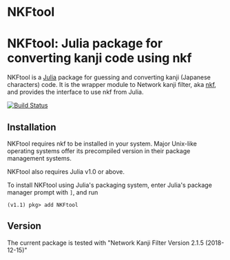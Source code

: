 # NKFtool

NKFtool: Julia package for converting kanji code using nkf
====================================

NKFtool is a [Julia](https://julialang.org) package for guessing and converting
kanji (Japanese characters) code. It is the wrapper module
to Network kanji filter, aka [nkf](https://osdn.net/projects/nkf/),
and provides the interface to use nkf from Julia.

[![Build Status](https://travis-ci.com/hsugawa8651/NKFtool.jl.svg?branch=master)](https://travis-ci.com/hsugawa8651/NKFtool.jl)


Installation
------------

NKFtool requires nkf to be installed in your system. Major Unix-like operating systems offer its precompiled version in their package management systems.

NKFtool also requires Julia v1.0 or above.

To install NKFtool using Julia's packaging system, enter Julia's package manager prompt with `]`, and run

    (v1.1) pkg> add NKFtool


Version
------------
The current package is tested with "Network Kanji Filter Version 2.1.5 (2018-12-15)"
